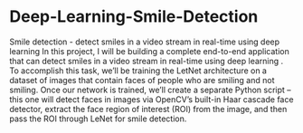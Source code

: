 # Deep-Learning-Smile-Detection
Smile detection -  detect smiles in a video stream in real-time using deep learning
In this project, I will be building a complete end-to-end application that can detect smiles in a
video stream in real-time using deep learning .
To accomplish this task, we’ll be training the LetNet architecture on a dataset of images that
contain faces of people who are smiling and not smiling. Once our network is trained, we’ll create
a separate Python script – this one will detect faces in images via OpenCV’s built-in Haar cascade
face detector, extract the face region of interest (ROI) from the image, and then pass the ROI
through LeNet for smile detection.
